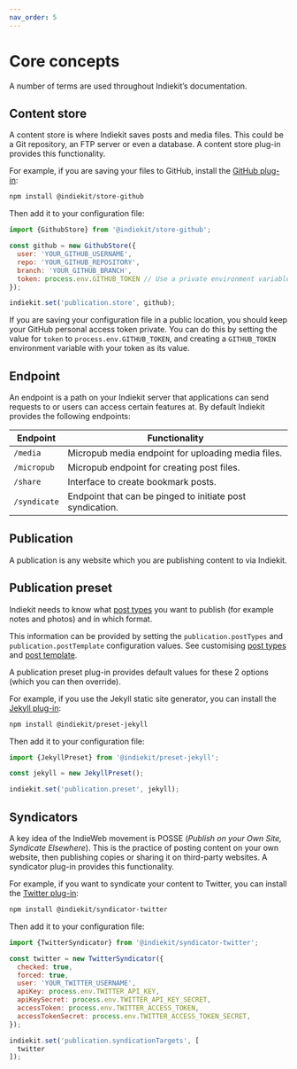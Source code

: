 ```yaml
---
nav_order: 5
---
```


# Core concepts

A number of terms are used throughout Indiekit’s documentation.

## Content store

A content store is where Indiekit saves posts and media files. This could be a Git repository, an FTP server or even a database. A content store plug-in provides this functionality.

For example, if you are saving your files to GitHub, install the [GitHub plug-in](plug-ins.md#github):

```bash
npm install @indiekit/store-github
```

Then add it to your configuration file:

```js
import {GithubStore} from '@indiekit/store-github';

const github = new GithubStore({
  user: 'YOUR_GITHUB_USERNAME',
  repo: 'YOUR_GITHUB_REPOSITORY',
  branch: 'YOUR_GITHUB_BRANCH',
  token: process.env.GITHUB_TOKEN // Use a private environment variable
});

indiekit.set('publication.store', github);
```

If you are saving your configuration file in a public location, you should keep your GitHub personal access token private. You can do this by setting the value for `token` to `process.env.GITHUB_TOKEN`, and creating a `GITHUB_TOKEN` environment variable with your token as its value.

## Endpoint

An endpoint is a path on your Indiekit server that applications can send requests to or users can access certain features at. By default Indiekit provides the following endpoints:

| Endpoint | Functionality |
| - | - |
| `/media` | Micropub media endpoint for uploading media files. |
| `/micropub` | Micropub endpoint for creating post files. |
| `/share` | Interface to create bookmark posts. |
| `/syndicate` | Endpoint that can be pinged to initiate post syndication. |

## Publication

A publication is any website which you are publishing content to via Indiekit.

## Publication preset

Indiekit needs to know what [post types](https://indieweb.org/posts#Types_of_Posts) you want to publish (for example notes and photos) and in which format.

This information can be provided by setting the `publication.postTypes` and `publication.postTemplate` configuration values. See customising [post types](customisation/post-types.md) and [post template](customisation/post-template.md).

A publication preset plug-in provides default values for these 2 options (which you can then override).

For example, if you use the Jekyll static site generator, you can install the [Jekyll plug-in](plug-ins.md#jekyll):

```bash
npm install @indiekit/preset-jekyll
```

Then add it to your configuration file:

```js
import {JekyllPreset} from '@indiekit/preset-jekyll';

const jekyll = new JekyllPreset();

indiekit.set('publication.preset', jekyll);
```

## Syndicators

A key idea of the IndieWeb movement is POSSE (*Publish on your Own Site, Syndicate Elsewhere*). This is the practice of posting content on your own website, then publishing copies or sharing it on third-party websites. A syndicator plug-in provides this functionality.

For example, if you want to syndicate your content to Twitter, you can install the [Twitter plug-in](plug-ins.md#twitter):

```bash
npm install @indiekit/syndicator-twitter
```

Then add it to your configuration file:

```js
import {TwitterSyndicator} from '@indiekit/syndicator-twitter';

const twitter = new TwitterSyndicator({
  checked: true,
  forced: true,
  user: 'YOUR_TWITTER_USERNAME',
  apiKey: process.env.TWITTER_API_KEY,
  apiKeySecret: process.env.TWITTER_API_KEY_SECRET,
  accessToken: process.env.TWITTER_ACCESS_TOKEN,
  accessTokenSecret: process.env.TWITTER_ACCESS_TOKEN_SECRET,
});

indiekit.set('publication.syndicationTargets', [
  twitter
]);
```
